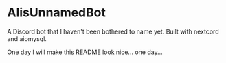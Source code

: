 # AlisUnnamedBot
A Discord bot that I haven't been bothered to name yet. Built with nextcord and aiomysql.

One day I will make this README look nice... one day...
